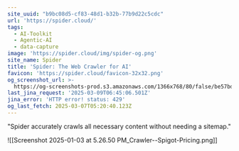 ```yaml
---
site_uuid: "b9bc08d5-cf83-48d1-b32b-77b9d22c5cdc"
url: 'https://spider.cloud/'
tags:
  - AI-Toolkit
  - Agentic-AI
  - data-capture
image: 'https://spider.cloud/img/spider-og.png'
site_name: Spider
title: 'Spider: The Web Crawler for AI'
favicon: 'https://spider.cloud/favicon-32x32.png'
og_screenshot_url: >-
  https://og-screenshots-prod.s3.amazonaws.com/1366x768/80/false/be57bd56b91fbfa06989e638a4fa532dabee04f351d10636501dcb4cfac7588f.jpeg
last_jina_request: '2025-03-09T06:45:06.501Z'
jina_error: 'HTTP error! status: 429'
og_last_fetch: 2025-03-07T05:20:40.123Z
---
```

"Spider accurately crawls all necessary content without needing a sitemap." 

![[Screenshot 2025-01-03 at 5.26.50 PM_Crawler--Spigot-Pricing.png]]
